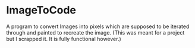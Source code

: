 # ImageToCode
A program to convert Images into pixels which are supposed to be iterated through and painted to recreate the image. (This was meant for a project but I scrapped it. It is fully functional however.)
